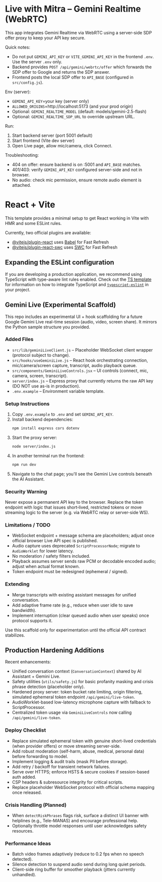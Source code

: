# Live with Mitra – Gemini Realtime (WebRTC)

This app integrates Gemini Realtime via WebRTC using a server-side SDP offer proxy to keep your API key secure.

Quick notes:
- Do not put `GEMINI_API_KEY` or `VITE_GEMINI_API_KEY` in the frontend `.env`. Use the server `.env` only.
- Backend provides `POST /api/gemini/webrtc/offer` which forwards the SDP offer to Google and returns the SDP answer.
- Frontend posts the local SDP offer to `API_BASE` (configured in `src/config.js`).

Env (server):
- `GEMINI_API_KEY`=your key (server only)
- `ALLOWED_ORIGINS`=http://localhost:5173 (and your prod origin)
- Optional: `GEMINI_REALTIME_MODEL` (default: models/gemini-2.5-flash)
- Optional: `GEMINI_REALTIME_SDP_URL` to override upstream URL.

Run:
1. Start backend server (port 5001 default)
2. Start frontend (Vite dev server)
3. Open Live page, allow mic/camera, click Connect.

Troubleshooting:
- 404 on offer: ensure backend is on :5001 and `API_BASE` matches.
- 401/403: verify `GEMINI_API_KEY` configured server-side and not in browser.
- No audio: check mic permission, ensure remote audio element is attached.
# React + Vite

This template provides a minimal setup to get React working in Vite with HMR and some ESLint rules.

Currently, two official plugins are available:

- [@vitejs/plugin-react](https://github.com/vitejs/vite-plugin-react/blob/main/packages/plugin-react) uses [Babel](https://babeljs.io/) for Fast Refresh
- [@vitejs/plugin-react-swc](https://github.com/vitejs/vite-plugin-react/blob/main/packages/plugin-react-swc) uses [SWC](https://swc.rs/) for Fast Refresh

## Expanding the ESLint configuration

If you are developing a production application, we recommend using TypeScript with type-aware lint rules enabled. Check out the [TS template](https://github.com/vitejs/vite/tree/main/packages/create-vite/template-react-ts) for information on how to integrate TypeScript and [`typescript-eslint`](https://typescript-eslint.io) in your project.

## Gemini Live (Experimental Scaffold)

This repo includes an experimental UI + hook scaffolding for a future Google Gemini Live real-time session (audio, video, screen share). It mirrors the Python sample structure you provided.

### Added Files

- `src/lib/geminiLiveClient.js` – Placeholder WebSocket client wrapper (protocol subject to change).
- `src/hooks/useGeminiLive.js` – React hook orchestrating connection, mic/camera/screen capture, transcript, audio playback queue.
- `src/components/GeminiLiveControls.jsx` – UI controls (connect, mic, camera, screen, transcript).
- `server/index.js` – Express proxy that currently returns the raw API key (DO NOT use as-is in production).
- `.env.example` – Environment variable template.

### Setup Instructions
1. Copy `.env.example` to `.env` and set `GEMINI_API_KEY`.
2. Install backend dependencies:
	```bash
	npm install express cors dotenv
	```
3. Start the proxy server:
	```bash
	node server/index.js
	```
4. In another terminal run the frontend:
	```bash
	npm run dev
	```
5. Navigate to the chat page; you'll see the Gemini Live controls beneath the AI Assistant.

### Security Warning
Never expose a permanent API key to the browser. Replace the token endpoint with logic that issues short‑lived, restricted tokens or move streaming logic to the server (e.g. via WebRTC relay or server-side WS).

### Limitations / TODO
- WebSocket endpoint + message schema are placeholders; adjust once official browser Live API spec is published.
- Audio capture uses deprecated `ScriptProcessorNode`; migrate to `AudioWorklet` for lower latency.
- No moderation / safety filters included.
- Playback assumes server sends raw PCM or decodable encoded audio; adjust when actual format known.
- Token endpoint must be redesigned (ephemeral / signed).

### Extending
- Merge transcripts with existing assistant messages for unified conversation.
- Add adaptive frame rate (e.g., reduce when user idle to save bandwidth).
- Implement interruption (clear queued audio when user speaks) once protocol supports it.

Use this scaffold only for experimentation until the official API contract stabilizes.

## Production Hardening Additions

Recent enhancements:
- Unified conversation context (`ConversationContext`) shared by AI Assistant + Gemini Live.
- Safety utilities (`utils/safety.js`) for basic profanity masking and crisis phrase detection (placeholder only).
- Hardened proxy server: token bucket rate limiting, origin filtering, simulated ephemeral token endpoint `/api/gemini/live-token`.
- AudioWorklet-based low-latency microphone capture with fallback to ScriptProcessor.
- Centralized token usage via `GeminiLiveControls` now calling `/api/gemini/live-token`.

### Deploy Checklist
- Replace simulated ephemeral token with genuine short-lived credentials (when provider offers) or move streaming server-side.
- Add robust moderation (self-harm, abuse, medical, personal data) before forwarding to model.
- Implement logging & audit trails (mask PII before storage).
- Add retry / backoff for transient network failures.
- Serve over HTTPS; enforce HSTS & secure cookies if session-based auth added.
- CSP headers & subresource integrity for critical scripts.
- Replace placeholder WebSocket protocol with official schema mapping once released.

### Crisis Handling (Planned)
- When `detectRiskPhrases` flags risk, surface a distinct UI banner with helplines (e.g., Tele-MANAS) and encourage professional help.
- Optionally throttle model responses until user acknowledges safety resources.

### Performance Ideas
- Batch video frames adaptively (reduce to 0.2 fps when no speech detected).
- Silence detection to suspend audio send during long quiet periods.
- Client-side ring buffer for smoother playback (jitters currently unhandled).


